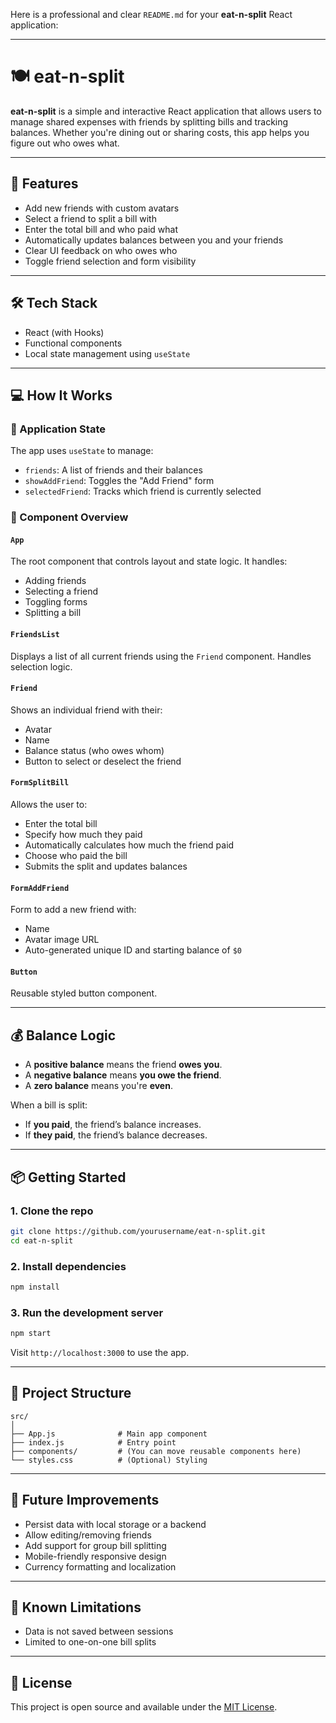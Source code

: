 Here is a professional and clear `README.md` for your **eat-n-split** React application:

---

# 🍽️ eat-n-split

**eat-n-split** is a simple and interactive React application that allows users to manage shared expenses with friends by splitting bills and tracking balances. Whether you're dining out or sharing costs, this app helps you figure out who owes what.

---

## 🚀 Features

* Add new friends with custom avatars
* Select a friend to split a bill with
* Enter the total bill and who paid what
* Automatically updates balances between you and your friends
* Clear UI feedback on who owes who
* Toggle friend selection and form visibility

---


## 🛠️ Tech Stack

* React (with Hooks)
* Functional components
* Local state management using `useState`

---

## 💻 How It Works

### 🧠 Application State

The app uses `useState` to manage:

* `friends`: A list of friends and their balances
* `showAddFriend`: Toggles the "Add Friend" form
* `selectedFriend`: Tracks which friend is currently selected

### 🔗 Component Overview

#### `App`

The root component that controls layout and state logic. It handles:

* Adding friends
* Selecting a friend
* Toggling forms
* Splitting a bill

#### `FriendsList`

Displays a list of all current friends using the `Friend` component. Handles selection logic.

#### `Friend`

Shows an individual friend with their:

* Avatar
* Name
* Balance status (who owes whom)
* Button to select or deselect the friend

#### `FormSplitBill`

Allows the user to:

* Enter the total bill
* Specify how much they paid
* Automatically calculates how much the friend paid
* Choose who paid the bill
* Submits the split and updates balances

#### `FormAddFriend`

Form to add a new friend with:

* Name
* Avatar image URL
* Auto-generated unique ID and starting balance of `$0`

#### `Button`

Reusable styled button component.

---

## 💰 Balance Logic

* A **positive balance** means the friend **owes you**.
* A **negative balance** means **you owe the friend**.
* A **zero balance** means you're **even**.

When a bill is split:

* If **you paid**, the friend’s balance increases.
* If **they paid**, the friend’s balance decreases.

---

## 📦 Getting Started

### 1. Clone the repo

```bash
git clone https://github.com/yourusername/eat-n-split.git
cd eat-n-split
```

### 2. Install dependencies

```bash
npm install
```

### 3. Run the development server

```bash
npm start
```

Visit `http://localhost:3000` to use the app.

---

## 📂 Project Structure

```
src/
│
├── App.js              # Main app component
├── index.js            # Entry point
├── components/         # (You can move reusable components here)
└── styles.css          # (Optional) Styling
```

---

## 🔮 Future Improvements

* Persist data with local storage or a backend
* Allow editing/removing friends
* Add support for group bill splitting
* Mobile-friendly responsive design
* Currency formatting and localization

---

## 🧹 Known Limitations

* Data is not saved between sessions
* Limited to one-on-one bill splits

---

## 📄 License

This project is open source and available under the [MIT License](LICENSE).


